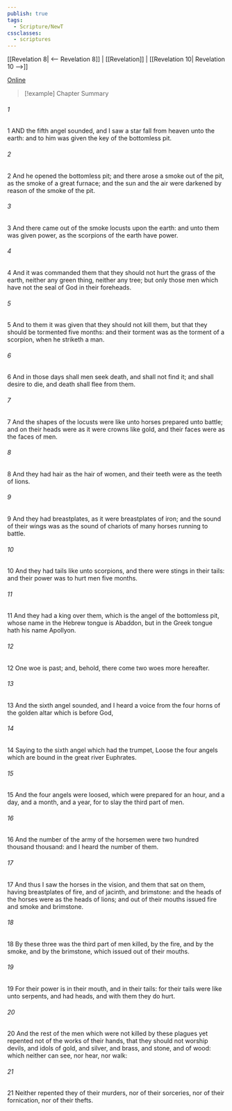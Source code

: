 ```yaml
---
publish: true
tags:
  - Scripture/NewT
cssclasses:
  - scriptures
---
```

[[Revelation 8| <-- Revelation 8]] | [[Revelation]] | [[Revelation 10| Revelation 10 -->]]

[Online](https://churchofjesuschrist.org/study/scriptures/nt/rev/9?lang=eng)

>[!example] Chapter Summary
>
###### 1
1 AND the fifth angel sounded, and I saw a star fall from heaven unto the earth: and to him was given the key of the bottomless pit.
###### 2
2 And he opened the bottomless pit; and there arose a smoke out of the pit, as the smoke of a great furnace; and the sun and the air were darkened by reason of the smoke of the pit.
###### 3
3 And there came out of the smoke locusts upon the earth: and unto them was given power, as the scorpions of the earth have power.
###### 4
4 And it was commanded them that they should not hurt the grass of the earth, neither any green thing, neither any tree; but only those men which have not the seal of God in their foreheads.
###### 5
5 And to them it was given that they should not kill them, but that they should be tormented five months: and their torment was as the torment of a scorpion, when he striketh a man.
###### 6
6 And in those days shall men seek death, and shall not find it; and shall desire to die, and death shall flee from them.
###### 7
7 And the shapes of the locusts were like unto horses prepared unto battle; and on their heads were as it were crowns like gold, and their faces were as the faces of men.
###### 8
8 And they had hair as the hair of women, and their teeth were as the teeth of lions.
###### 9
9 And they had breastplates, as it were breastplates of iron; and the sound of their wings was as the sound of chariots of many horses running to battle.
###### 10
10 And they had tails like unto scorpions, and there were stings in their tails: and their power was to hurt men five months.
###### 11
11 And they had a king over them, which is the angel of the bottomless pit, whose name in the Hebrew tongue is Abaddon, but in the Greek tongue hath his name Apollyon.
###### 12
12 One woe is past; and, behold, there come two woes more hereafter.
###### 13
13 And the sixth angel sounded, and I heard a voice from the four horns of the golden altar which is before God,
###### 14
14 Saying to the sixth angel which had the trumpet, Loose the four angels which are bound in the great river Euphrates.
###### 15
15 And the four angels were loosed, which were prepared for an hour, and a day, and a month, and a year, for to slay the third part of men.
###### 16
16 And the number of the army of the horsemen were two hundred thousand thousand: and I heard the number of them.
###### 17
17 And thus I saw the horses in the vision, and them that sat on them, having breastplates of fire, and of jacinth, and brimstone: and the heads of the horses were as the heads of lions; and out of their mouths issued fire and smoke and brimstone.
###### 18
18 By these three was the third part of men killed, by the fire, and by the smoke, and by the brimstone, which issued out of their mouths.
###### 19
19 For their power is in their mouth, and in their tails: for their tails were like unto serpents, and had heads, and with them they do hurt.
###### 20
20 And the rest of the men which were not killed by these plagues yet repented not of the works of their hands, that they should not worship devils, and idols of gold, and silver, and brass, and stone, and of wood: which neither can see, nor hear, nor walk:
###### 21
21 Neither repented they of their murders, nor of their sorceries, nor of their fornication, nor of their thefts.




